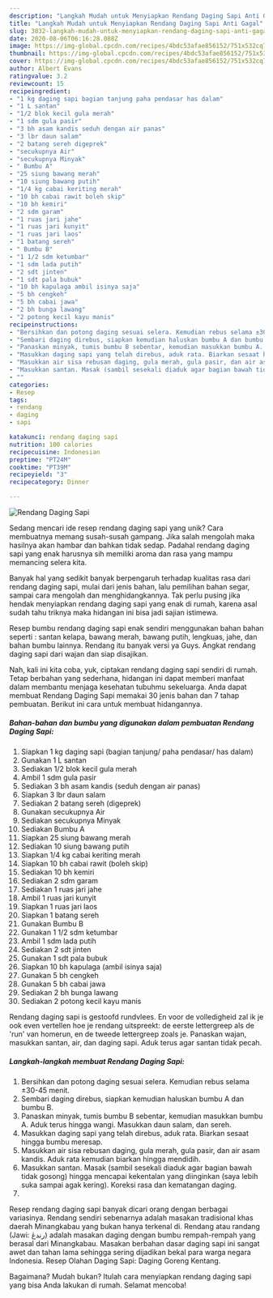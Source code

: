 ```yaml
---
description: "Langkah Mudah untuk Menyiapkan Rendang Daging Sapi Anti Gagal"
title: "Langkah Mudah untuk Menyiapkan Rendang Daging Sapi Anti Gagal"
slug: 3032-langkah-mudah-untuk-menyiapkan-rendang-daging-sapi-anti-gagal
date: 2020-08-06T06:16:28.088Z
image: https://img-global.cpcdn.com/recipes/4bdc53afae856152/751x532cq70/rendang-daging-sapi-foto-resep-utama.jpg
thumbnail: https://img-global.cpcdn.com/recipes/4bdc53afae856152/751x532cq70/rendang-daging-sapi-foto-resep-utama.jpg
cover: https://img-global.cpcdn.com/recipes/4bdc53afae856152/751x532cq70/rendang-daging-sapi-foto-resep-utama.jpg
author: Albert Evans
ratingvalue: 3.2
reviewcount: 15
recipeingredient:
- "1 kg daging sapi bagian tanjung paha pendasar has dalam"
- "1 L santan"
- "1/2 blok kecil gula merah"
- "1 sdm gula pasir"
- "3 bh asam kandis seduh dengan air panas"
- "3 lbr daun salam"
- "2 batang sereh digeprek"
- "secukupnya Air"
- "secukupnya Minyak"
- " Bumbu A"
- "25 siung bawang merah"
- "10 siung bawang putih"
- "1/4 kg cabai keriting merah"
- "10 bh cabai rawit boleh skip"
- "10 bh kemiri"
- "2 sdm garam"
- "1 ruas jari jahe"
- "1 ruas jari kunyit"
- "1 ruas jari laos"
- "1 batang sereh"
- " Bumbu B"
- "1 1/2 sdm ketumbar"
- "1 sdm lada putih"
- "2 sdt jinten"
- "1 sdt pala bubuk"
- "10 bh kapulaga ambil isinya saja"
- "5 bh cengkeh"
- "5 bh cabai jawa"
- "2 bh bunga lawang"
- "2 potong kecil kayu manis"
recipeinstructions:
- "Bersihkan dan potong daging sesuai selera. Kemudian rebus selama ±30-45 menit."
- "Sembari daging direbus, siapkan kemudian haluskan bumbu A dan bumbu B."
- "Panaskan minyak, tumis bumbu B sebentar, kemudian masukkan bumbu A. Aduk terus hingga wangi. Masukkan daun salam, dan sereh."
- "Masukkan daging sapi yang telah direbus, aduk rata. Biarkan sesaat hingga bumbu meresap."
- "Masukkan air sisa rebusan daging, gula merah, gula pasir, dan air asam kandis. Aduk rata kemudian biarkan hingga mendidih."
- "Masukkan santan. Masak (sambil sesekali diaduk agar bagian bawah tidak gosong) hingga mencapai kekentalan yang diinginkan (saya lebih suka sampai agak kering). Koreksi rasa dan kematangan daging."
- ""
categories:
- Resep
tags:
- rendang
- daging
- sapi

katakunci: rendang daging sapi 
nutrition: 100 calories
recipecuisine: Indonesian
preptime: "PT24M"
cooktime: "PT39M"
recipeyield: "3"
recipecategory: Dinner

---
```



![Rendang Daging Sapi](https://img-global.cpcdn.com/recipes/4bdc53afae856152/751x532cq70/rendang-daging-sapi-foto-resep-utama.jpg)

Sedang mencari ide resep rendang daging sapi yang unik? Cara membuatnya memang susah-susah gampang. Jika salah mengolah maka hasilnya akan hambar dan bahkan tidak sedap. Padahal rendang daging sapi yang enak harusnya sih memiliki aroma dan rasa yang mampu memancing selera kita.

Banyak hal yang sedikit banyak berpengaruh terhadap kualitas rasa dari rendang daging sapi, mulai dari jenis bahan, lalu pemilihan bahan segar, sampai cara mengolah dan menghidangkannya. Tak perlu pusing jika hendak menyiapkan rendang daging sapi yang enak di rumah, karena asal sudah tahu triknya maka hidangan ini bisa jadi sajian istimewa.

Resep bumbu rendang daging sapi enak sendiri menggunakan bahan bahan seperti : santan kelapa, bawang merah, bawang putih, lengkuas, jahe, dan bahan bumbu lainnya. Rendang itu banyak versi ya Guys. Angkat rendang daging sapi dari wajan dan siap disajikan.


Nah, kali ini kita coba, yuk, ciptakan rendang daging sapi sendiri di rumah. Tetap berbahan yang sederhana, hidangan ini dapat memberi manfaat dalam membantu menjaga kesehatan tubuhmu sekeluarga. Anda dapat membuat Rendang Daging Sapi memakai 30 jenis bahan dan 7 tahap pembuatan. Berikut ini cara untuk membuat hidangannya.

<!--inarticleads1-->

##### Bahan-bahan dan bumbu yang digunakan dalam pembuatan Rendang Daging Sapi:

1. Siapkan 1 kg daging sapi (bagian tanjung/ paha pendasar/ has dalam)
1. Gunakan 1 L santan
1. Sediakan 1/2 blok kecil gula merah
1. Ambil 1 sdm gula pasir
1. Sediakan 3 bh asam kandis (seduh dengan air panas)
1. Siapkan 3 lbr daun salam
1. Sediakan 2 batang sereh (digeprek)
1. Gunakan secukupnya Air
1. Sediakan secukupnya Minyak
1. Sediakan  Bumbu A
1. Siapkan 25 siung bawang merah
1. Sediakan 10 siung bawang putih
1. Siapkan 1/4 kg cabai keriting merah
1. Siapkan 10 bh cabai rawit (boleh skip)
1. Sediakan 10 bh kemiri
1. Sediakan 2 sdm garam
1. Sediakan 1 ruas jari jahe
1. Ambil 1 ruas jari kunyit
1. Siapkan 1 ruas jari laos
1. Siapkan 1 batang sereh
1. Gunakan  Bumbu B
1. Gunakan 1 1/2 sdm ketumbar
1. Ambil 1 sdm lada putih
1. Sediakan 2 sdt jinten
1. Gunakan 1 sdt pala bubuk
1. Siapkan 10 bh kapulaga (ambil isinya saja)
1. Gunakan 5 bh cengkeh
1. Gunakan 5 bh cabai jawa
1. Sediakan 2 bh bunga lawang
1. Sediakan 2 potong kecil kayu manis


Rendang daging sapi is gestoofd rundvlees. En voor de volledigheid zal ik je ook even vertellen hoe je rendang uitspreekt: de eerste lettergreep als de &#39;run&#39; van homerun, en de tweede lettergreep zoals je. Panaskan wajan, masukkan santan, air, dan daging sapi. Aduk terus agar santan tidak pecah. 

<!--inarticleads2-->

##### Langkah-langkah membuat Rendang Daging Sapi:

1. Bersihkan dan potong daging sesuai selera. Kemudian rebus selama ±30-45 menit.
1. Sembari daging direbus, siapkan kemudian haluskan bumbu A dan bumbu B.
1. Panaskan minyak, tumis bumbu B sebentar, kemudian masukkan bumbu A. Aduk terus hingga wangi. Masukkan daun salam, dan sereh.
1. Masukkan daging sapi yang telah direbus, aduk rata. Biarkan sesaat hingga bumbu meresap.
1. Masukkan air sisa rebusan daging, gula merah, gula pasir, dan air asam kandis. Aduk rata kemudian biarkan hingga mendidih.
1. Masukkan santan. Masak (sambil sesekali diaduk agar bagian bawah tidak gosong) hingga mencapai kekentalan yang diinginkan (saya lebih suka sampai agak kering). Koreksi rasa dan kematangan daging.
1. 


Resep rendang daging sapi banyak dicari orang dengan berbagai variasinya. Rendang sendiri sebenarnya adalah masakan tradisional khas daerah Minangkabau yang bukan hanya terkenal di. Rendang atau randang (Jawi: رندڠ) adalah masakan daging dengan bumbu rempah-rempah yang berasal dari Minangkabau. Masakan berbahan dasar daging sapi ini sangat awet dan tahan lama sehingga sering dijadikan bekal para warga negara Indonesia. Resep Olahan Daging Sapi: Daging Goreng Kentang. 

Bagaimana? Mudah bukan? Itulah cara menyiapkan rendang daging sapi yang bisa Anda lakukan di rumah. Selamat mencoba!
